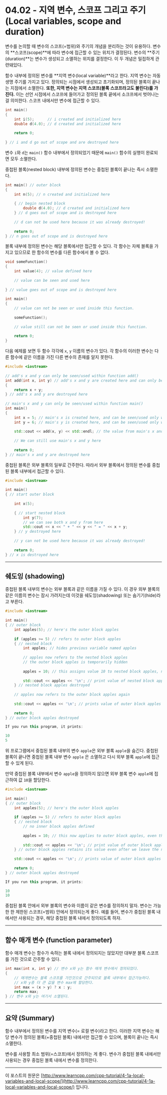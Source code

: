 # 04.02 - 지역 변수, 스코프 그리고 주기 (Local variables, scope and duration)

변수를 논의할 때 변수의 스코프(=범위)와 주기의 개념을 분리하는 것이 유용하다. 변수의 **스코프(scope)**에 따라 변수에 접근할 수 있는 위치가 결정된다. 변수의 **주기(duration)**는 변수가 생성되고 소멸하는 위치를 결정한다. 이 두 개념은 밀접하게 관련돼있다.

함수 내부에 정의된 변수를 **지역 변수(local variable)**라고 한다. 지역 변수는 자동 생명 주기를 가지고 있다. 정의되는 시점에서 생성되고 초기화되며, 정의된 블록이 끝나는 지점에서 소멸한다. **또한, 지역 변수는 지역 스코프(블록 스코프라고도 불린다)를 가진다.** 이는 선언 시점에서 스코프에 들어가고 정의된 블록 끝에서 소크프에서 벗어나는 걸 의미한다. 스코프 내에서만 변수에 접근할 수 있다.

```cpp
int main()
{
    int i(5);      // i created and initialized here
    double d(4.0); // d created and initialized here
 
    return 0;
 
} // i and d go out of scope and are destroyed here
```

변수 `i`와 `d`는 `main()` 함수 내부에서 정의되었기 때문에 `main()` 함수의 실행이 완료되면 모두 소멸한다.

중첩된 블록(nested block) 내부에 정의된 변수는 중첩된 블록이 끝나는 즉시 소멸한다.

```cpp
int main() // outer block
{
    int n(5); // n created and initialized here
 
    { // begin nested block
        double d(4.0); // d created and initialized here
    } // d goes out of scope and is destroyed here
 
    // d can not be used here because it was already destroyed!
 
    return 0;
} // n goes out of scope and is destroyed here
```

블록 내부에 정의된 변수는 해당 블록에서만 접근할 수 있다. 각 함수는 자체 블록을 가지고 있으므로 한 함수의 변수를 다른 함수에서 볼 수 없다.

```cpp
void someFunction()
{
    int value(4); // value defined here
 
    // value can be seen and used here
 
} // value goes out of scope and is destroyed here
 
int main()
{
    // value can not be seen or used inside this function.
 
    someFunction();
 
    // value still can not be seen or used inside this function.
 
    return 0;
}
```

다음 예제를 보면 두 함수 각각에  `x`, `y` 이름의 변수가 있다. 각 함수의 이러한 변수는 다른 함수에 같은 이름을 가진 다른 변수의 존재를 알지 못한다.

```cpp
#include <iostream>
 
// add's x and y can only be seen/used within function add() 
int add(int x, int y) // add's x and y are created here and can only be seen/used within add() after this point
{
    return x + y;
} // add's x and y are destroyed here
 
// main's x and y can only be seen/used within function main() 
int main()
{
    int x = 5; // main's x is created here, and can be seen/used only within main() after this point
    int y = 6; // main's y is created here, and can be seen/used only within main() after this point
 
    std::cout << add(x, y) << std::endl; // the value from main's x and y are copied into add's x and y
 
    // We can still use main's x and y here
 
    return 0;
} // main's x and y are destroyed here
```

중첩된 블록은 외부 블록의 일부로 간주한다. 따라서 외부 블록에서 정의된 변수를 중첩된 블록 내부에서 접근할 수 있다.

```cpp
#include <iostream>
 
int main()
{ // start outer block
 
    int x(5);
 
    { // start nested block
        int y(7);
        // we can see both x and y from here
        std::cout << x << " + " << y << " = " << x + y;
    } // y destroyed here
 
    // y can not be used here because it was already destroyed!
 
    return 0;
} // x is destroyed here
```

---

## 쉐도잉 (shadowing)

중첩된 블록 내부의 변수는 외부 블록과 같은 이름을 가질 수 있다. 이 경우 외부 블록의 같은 이름의 변수는 잠시 가려지는데 이것을 쉐도잉(shadowing) 또는 숨기기(hide)라고 부른다.

```cpp
#include <iostream>
 
int main()
{ // outer block
    int apples(5); // here's the outer block apples
 
    if (apples >= 5) // refers to outer block apples
    { // nested block
        int apples; // hides previous variable named apples
 
        // apples now refers to the nested block apples
        // the outer block apples is temporarily hidden
 
        apples = 10; // this assigns value 10 to nested block apples, not outer block apples
 
        std::cout << apples << '\n'; // print value of nested block apples
    } // nested block apples destroyed
 
    // apples now refers to the outer block apples again
 
    std::cout << apples << '\n'; // prints value of outer block apples
 
    return 0;
} // outer block apples destroyed

If you run this program, it prints:

10
5
```

위 프로그램에서 중첩된 블록 내부의 변수 `apple`은 외부 블록 `apple`을 숨긴다. 중첩된 블록이 끝나면 중첩된 블록 내부 변수 `apple` 은 소멸하고 다시 외부 블록 `apple`에 접근할 수 있게 된다.

만약 중첩된 블록 내부에서 변수 `apple`을 정의하지 않으면 외부 블록 변수 `apple`에 접근하여 값 `10`을 할당한다.

```cpp
#include <iostream>
 
int main()
{ // outer block
    int apples(5); // here's the outer block apples
 
    if (apples >= 5) // refers to outer block apples
    { // nested block
        // no inner block apples defined
 
        apples = 10; // this now applies to outer block apples, even though we're in an inner block
 
        std::cout << apples << '\n'; // print value of outer block apples
    } // outer block apples retains its value even after we leave the nested block
 
    std::cout << apples << '\n'; // prints value of outer block apples
 
    return 0;
} // outer block apples destroyed

If you run this program, it prints:

10
10
```

중첩된 블록 안에서 외부 블록의 변수와 이름이 같은 변수를 정의하지 말자. 변수는 가능한 한 제한된 스코프(=범위) 안에서  정의되는게 좋다. 예를 들어, 변수가 중첩된 블록 내에서만 사용되는 경우, 해당 중첩된 블록 내에서 정의되도록 하자.

---

## 함수 매개 변수 (function parameter)

함수 매개 변수는 함수가 속하는 블록 내에서 정의되지는 않았지만 대부분 블록 스코프를 가진 것으로 간주할 수 있다.

```cpp
int max(int x, int y) // 변수 x와 y는 함수 매개 변수에서 정의되었다.
{
    // 매개변수는 블록 스코프를 가진것으로 간주되므로 블록 내부에서 접근가능하다.
    // x와 y중 더 큰 값을 변수 max에 할당한다.
    int max = (x > y) ? x : y;
    return max;
} // 변수 x와 y는 여기서 소멸된다.
```

---

## 요약 (Summary)

함수 내부에서 정의된 변수를 지역 변수(= 로컬 변수)라고 한다. 이러한 지역 변수는 해당 변수가 정의된 블록(+중첩된 블록) 내에서만 접근할 수 있으며, 블록이 끝나는 즉시 소멸한다.

변수를 사용할 최소 범위(=스코프)에서 정의하는 게 좋다. 변수가 중첩된 블록 내에서만 사용되는 경우 중첩된 블록 내에서 변수를 정의한다.

---

이 포스트의 원문은 [http://www.learncpp.com/cpp-tutorial/4-1a-local-variables-and-local-scope/](http://www.learncpp.com/cpp-tutorial/4-1a-local-variables-and-local-scope/) 입니다.
